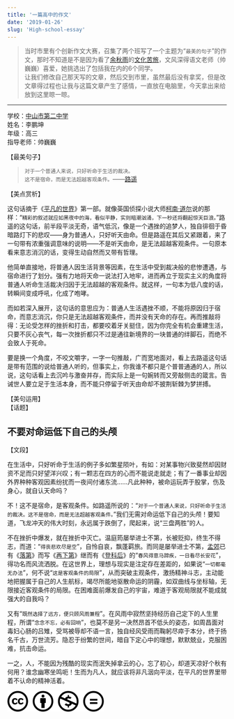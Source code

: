 ```yaml
---
title: '一篇高中的作文'
date: '2019-01-26'
slug: 'High-school-essay'
---
```


> 当时市里有个创新作文大赛，召集了两个班写了一个主题为“`最美的句子`”的作文，那时不知道是不是因为看了[余秋雨](https://baike.baidu.com/item/%E4%BD%99%E7%A7%8B%E9%9B%A8/183732?fr=aladdin)的[文化苦旅](https://baike.baidu.com/item/%E6%96%87%E5%8C%96%E8%8B%A6%E6%97%85/1474202?fr=aladdin)，文风深得语文老师（帅巍巍）喜爱，她挑选出了包括我在内的6个同学。  
> 让我们修改自己那天写的文章，然后交到市里，虽然最后没有拿奖，但是改文章得过程也让我与这篇文章产生了感情，一直放在电脑里，今天拿出来给放到这里晾一晾。

------
学校：[中山市第二中学](http://www.zsez.net/node/11303.jspx)   
姓名：李鹏坤  
年级：高三  
指导老师：帅巍巍

【最美句子】 

> ``对于一个普通人来说，只好听命于生活的裁决。``   
> ``这不是宿命，而是无法超越客观条件。``——[路遥](https://baike.baidu.com/item/%E8%B7%AF%E9%81%A5/216)  

【美点赏析】   

这句话摘于《[平凡的世界](https://baike.baidu.com/item/%E5%B9%B3%E5%87%A1%E7%9A%84%E4%B8%96%E7%95%8C/166?fromtitle=%E3%80%8A%E5%B9%B3%E5%87%A1%E7%9A%84%E4%B8%96%E7%95%8C%E3%80%8B&fromid=7212670)》第一部。就像英国侦探小说大师[柯南·道尔](https://baike.baidu.com/item/%E9%98%BF%E7%91%9F%C2%B7%E6%9F%AF%E5%8D%97%C2%B7%E9%81%93%E5%B0%94/1340952?fr=aladdin)说的那样：“``精彩的叙述就应如黑夜中的海，看似平静，实则暗潮汹涌，下一秒还将翻起惊天巨浪。``”路遥的这句话，前半段平淡无奇，语气低沉，像是一个遇挫的追梦人，独自徘徊于昏暗路灯下的悲叹——身为普通人，只好听天由命。但是路遥在其后又紧跟着，来了一句带有浓重强调意味的说明——不是听天由命，是无法超越客观条件。一句原本看来意志消沉的话，变得生动自然而又带有哲理。 

他简单直接地，将普通人因生活背景等因素，在生活中受到裁决般的悲惨遭遇，与宿命进行了划分。强有力地将天命一说法打入地牢，进而再立于现实主义的角度将普通人听命生活裁决归因于无法超越的客观条件。就这样，一句本为低八度的话，转瞬间变成呼吼，化成了咆哮。  

而如若深入展开，这句话的意思应为：普通人生活遇挫不顺，不能将原因归于宿命，而意志消沉，你只是无法超越客观条件，而并没有天命的存在。再而推敲将得：无论受怎样的挫折和打击，都要咬着牙关挺住，因为你完全有机会重建生活，只要不灰心丧气，每一次挫折都只不过是通往新境界的一块普通的绊脚石，而绝不会致人于死命。  

要是换一个角度，不咬文嚼字，一字一句推敲，广而宽地面对，看上去路遥这句话是带有范围的说给普通人听的，但事实上，你我谁不都只是个普普通通的人，所以说，这句话看上去沉吟与激奋并存，而实际上是一句婉转而又旁敲侧击的箴言。告诫世人要立足于生活本身，而不能只停留于听天由命却不披荆斩棘为梦拼搏。  


【美句运用】  
【话题】   
## 不要对命运低下自己的头颅
【文段】  

在生活中，只好听命于生活的例子多如繁星陨叶，有如：对某事物兴致斐然却因财资不足而只好望洋兴叹；有一颗志在四方的心而不能说走就走；有了一番事业却因外界种种客观因素纷扰而一夜间付诸东流……凡此种种，被命运玩弄于股掌，伤及身心，就自认天命吗？  

不！这不是宿命，是客观条件。如路遥所说的：“``对于一个普通人来说，只好听命于生活的裁决。这不是宿命，而是无法超越客观条件。``”我们无需对命运低下自己的头颅！要知道，飞龙冲天的伟大时刻，永远属于跌倒了，爬起来，说“三盘两胜”的人。  

不在挫折中爆发，就在挫折中灭亡。温庭筠屡举进士不第，长被贬抑，终生不得志，而道：“``得丧悲欢尽是空``”，自怜自哀，飘蓬羁旅。而同是屡举进士不第，[孟郊](https://baike.baidu.com/item/%E5%AD%9F%E9%83%8A)已有《[落第](https://baike.baidu.com/item/%E8%90%BD%E7%AC%AC/22775640#viewPageContent)》而写《[再下第](https://baike.baidu.com/item/%E5%86%8D%E4%B8%8B%E7%AC%AC)》继而有《[登科后](https://baike.baidu.com/item/%E7%99%BB%E7%A7%91%E5%90%8E)》的“``春风得意马蹄疾，一日看尽长安花``”，得功名而风流洒脱。在这世界上，理想与现实是注定存在差距的，如果说“``一切都毫无办法``”，何不说“``这是客观条件的局限``”，从而突破主观条件，激扬精神斗志，主动能地把握属于自己的人生航标，竭尽所能地驱散命运的阴霾，如双曲线与坐标轴，无限接近客观条件的局限。在困难面前爆发自己的宇宙，难道于客观局限就不能成就强大的自我吗？  

又有“``既然选择了远方，便只顾风雨兼程``”。在风雨中寂然坚持经历自己定下的人生里程，所谓“``念念不忘，必有回响``”，也莫不是另一决然昂首不低头的姿态，如周昌面对毒妇心肠的吕雉，受骂被辱却不语一言，独自经风受雨而鞠躬尽瘁于本分，终于扬名千古，万世流芳。隐忍于纷繁的世间，暗自下定心中的理想，默默兢业，克服困难，抗击命运。  

一之，人，不能因为残酷的现实而泯失掉拿云的心，忘了初心，却道天凉好个秋有何用？谁念幽寒坐鸣呃！生而为凡人，就应该将非凡洇向平淡，在平凡的世界里带着不认命的精神活着。  


[![版权声明](/images/creativecommons-cc.svg)](https://creativecommons.org/licenses/by-nc-nd/4.0/)